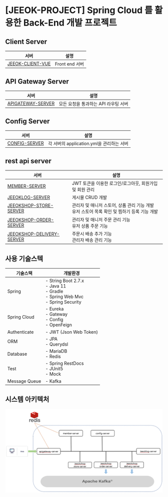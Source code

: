 # [JEEOK-PROJECT] Spring Cloud 를 활용한 Back-End 개발 프로젝트

## Client Server
| 서버 | 설명 |
| --- | --- |
| [JEEOK-CLIENT-VUE](https://github.com/heechul90/project-jeeok/tree/main/jeeok-client-vue) | Front end 서버 |

## API Gateway Server
| 서버 | 설명 |
| --- | --- |
| [APIGATEWAY-SERVER](https://github.com/heechul90/project-jeeok/tree/main/apigateway-server) | 모든 요청을 통과하는 API 라우팅 서버 |

## Config Server
| 서버 | 설명 |
| --- | --- |
| [CONFIG-SERVER](https://github.com/heechul90/project-jeeok/tree/main/config-server) | 각 서버의 application.yml을 관리하는 서버 |

## rest api server
| 서버 | 설명 |
| --- | --- |
| [MEMBER-SERVER](https://github.com/heechul90/project-jeeok/tree/main/member-server) | JWT 토큰을 이용한 로그인/로그아웃, 회원가입 및 회원 관리 |
| [JEEOKLOG-SERVER](https://github.com/heechul90/project-jeeok/tree/main/jeeoklog-server) | 게시물 CRUD 개발 |
| [JEEOKSHOP-STORE-SERVER](https://github.com/heechul90/project-jeeok/tree/main/jeeokshop-store-server) | 관리자 및 매니저 스토어, 상품 관리 기능 개발 <br/> 유저 스토어 목록 확인 및 찜하기 등록 기능 개발 |
| [JEEOKSHOP-ORDER-SERVER](https://github.com/heechul90/project-jeeok/tree/main/jeeokshop-order-server) | 관리자 및 매니저 주문 관리 기능 <br/> 유저 상품 주문 기능 |
| [JEEOKSHOP-DELIVERY-SERVER](https://github.com/heechul90/project-jeeok/tree/main/jeeokshop-delivery-server) | 주문시 배송 추가 기능 <br/> 관리자 배송 관리 기능 |

## 사용 기술스텍
| 기술스택 | 개발환경 |
| --- | --- |
| Spring | - String Boot 2.7.x </br> - Java 11 </br> - Gradle </br> - Spring Web Mvc </br> - Spring Security |
| Spring Cloud | - Eureka </br> - Gateway </br> - Config </br> - OpenFeign |
| Authenticate | - JWT (Json Web Token) |
| ORM | - JPA </br> - Querydsl |
| Database | - MariaDB </br> - Redis |
| Test | - Spring RestDocs </br> - JUnit5 </br> - Mock |
| Message Queue | - Kafka |

## 시스템 아키텍처
![img_1.png](img_1.png)

